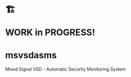 # 🏗️ <p align="left"> WORK in PROGRESS! </p>

# msvsdasms

Mixed Signal VSD - Automatic Security Monitoring System
